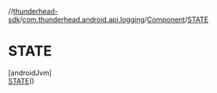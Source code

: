 //[thunderhead-sdk](../../../../index.md)/[com.thunderhead.android.api.logging](../../index.md)/[Component](../index.md)/[STATE](index.md)

# STATE

[androidJvm]\
[STATE](index.md)()
